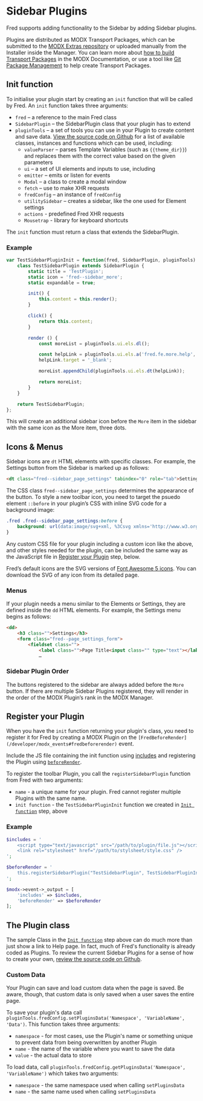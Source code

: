 # Sidebar Plugins

Fred supports adding functionality to the Sidebar by adding Sidebar plugins.

Plugins are distributed as MODX Transport Packages, which can be submitted to the [MODX Extras repository](https://modx.com/extras) or uploaded manually from the Installer inside the Manager. You can learn more about [how to build Transport Packages](https://docs.modx.com/revolution/2.x/case-studies-and-tutorials/developing-an-extra-in-modx-revolution) in the MODX Documentation, or use a tool like [Git Package Management](https://theboxer.github.io/Git-Package-Management/) to help create Transport Packages.

## Init function

To initialise your plugin start by creating an `init` function that will be called by Fred. An `init` function takes three arguments:

- `fred` – a reference to the main Fred class
- `SidebarPlugin` – the SidebarPlugin class that your plugin has to extend
- `pluginTools` – a set of tools you can use in your Plugin to create content and save data. [View the source code on Github](https://github.com/modxcms/fred/blob/master/_build/assets/js/Utils.js#L374-L387) for a list of available classes, instances and functions which can be used, including:
  - `valueParser` – parses Template Variables (such as `{{theme_dir}}`) and replaces them with the correct value based on the given parameters
  - `ui` – a set of UI elements and inputs to use, including
  - `emitter` – emits or listen for events
  - `Modal` – a class to create a modal window
  - `fetch` – use to make XHR requests
  - `fredConfig` – an instance of `fredConfig`
  - `utilitySidebar` – creates a sidebar, like the one used for Element settings
  - `actions` - predefined Fred XHR requests
  - `Mousetrap` - library for keyboard shortcuts

The `init` function must return a class that extends the SidebarPlugin.

### Example

```javascript
var TestSidebarPluginInit = function(fred, SidebarPlugin, pluginTools) {
    class TestSidebarPlugin extends SidebarPlugin {
        static title = 'TestPlugin';
        static icon = 'fred--sidebar_more';
        static expandable = true;

        init() {
            this.content = this.render();
        }

        click() {
            return this.content;
        }

        render () {
            const moreList = pluginTools.ui.els.dl();

            const helpLink = pluginTools.ui.els.a('fred.fe.more.help', 'fred.fe.more.help', 'https://modxcms.github.io/fred/');
            helpLink.target = '_blank';

            moreList.appendChild(pluginTools.ui.els.dt(helpLink));

            return moreList;
        }
    }

    return TestSidebarPlugin;
};
```

This will create an additional sidebar icon before the `More` item in the sidebar with the same icon as the More item, three dots.

## Icons & Menus

Sidebar icons are `dt` HTML elements with specific classes. For example, the Settings button from the Sidebar is marked up as follows:

```html
<dt class="fred--sidebar_page_settings" tabindex="0" role="tab">Settings</dt>
```

The CSS class `fred--sidebar_page_settings` determines the appearance of the button. To style a new toolbar icon, you need to target the psuedo element `::before` in your plugin’s CSS with inline SVG code for a background image:  

```css
.fred .fred--sidebar_page_settings:before {
    background: url(data:image/svg+xml, %3Csvg xmlns='http://www.w3.org/2000/svg' viewBox='0 0 …35.888-80 80 35.888 80 80 80 80-35.888 80-80z' fill='%23fff'/%3E%3C/svg%3E) center center no-repeat;
}
```

Any custom CSS file for your plugin including a custom icon like the above, and other styles needed for the plugin, can be included the same way as the JavaScript file in [Register your Plugin](#register-your-plugin) step, below.

Fred’s default icons are the SVG versions of [Font Awesome 5 icons](https://fontawesome.com/icons?d=gallery). You can download the SVG of any icon from its detailed page.

### Menus

If your plugin needs a menu similar to the Elements or Settings, they are defined inside the `dd` HTML elements. For example, the Settings menu begins as follows:

```html
<dd>
    <h3 class="">Settings</h3>
    <form class="fred--page_settings_form">
        <fieldset class="">
            <label class="">Page Title<input class="" type="text"></label>
            …
```

### Sidebar Plugin Order

The buttons registered to the sidebar are always added before the `More` button. If there are multiple Sidebar Plugins registered, they will render in the order of the MODX Plugin’s rank in the MODX Manager.

## Register your Plugin

When you have the `init` function returning your plugin's class, you need to register it for Fred by creating a MODX Plugin on the `[FredBeforeRender](/developer/modx_events#fredbeforerender)` event.

Include the JS file containing the init function using [includes](/developer/modx_events#includes) and registering the Plugin using [`beforeRender`](/developer/modx_events#beforerender).

To register the toolbar Plugin, you call the `registerSidebarPlugin` function from Fred with two arguments:

- `name` - a unique name for your plugin. Fred cannot register multiple Plugins with the same name.
- `init function` - the `TestSidebarPluginInit` function we created in [`Init function`](#init-function) step, above

### Example

```php
$includes = '
    <script type="text/javascript" src="/path/to/plugin/file.js"></script>
    <link rel="stylesheet" href="/path/to/stylsheet/style.css" />
';

$beforeRender = '
    this.registerSidebarPlugin("TestSidebarPlugin", TestSidebarPluginInit);
';

$modx->event->_output = [
    'includes' => $includes,
    'beforeRender' => $beforeRender
];
```

## The Plugin class

The sample Class in the [`Init function`](#init-function) step above can do much more than just show a link to Help page. In fact, much of Fred's functionality is already coded as Plugins. To review the current Sidebar Plugins for a sense of how to create your own, [review the source code on Github](https://github.com/modxcms/fred/tree/master/_build/assets/js/Components/Sidebar).

### Custom Data

Your Plugin can save and load custom data when the page is saved. Be aware, though, that custom data is only saved when a user saves the entire page.

To save your plugin's data call `pluginTools.fredConfig.setPluginsData('Namespace', 'VariableName', 'Data')`. This function takes three arguments:

- `namespace` - for most cases, use the Plugin's name or something unique to prevent data from being overwritten by another Plugin
- `name` - the name of the variable where you want to save the data
- `value` - the actual data to store

To load data, call `pluginTools.fredConfig.getPluginsData('Namespace', 'VariableName')` which takes two arguments:

- `namespace` - the same namespace used when calling `setPluginsData`
- `name` - the same name used when calling `setPluginsData`
